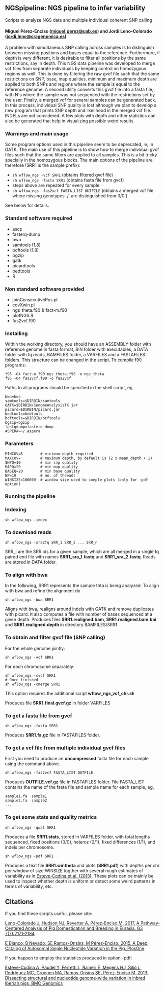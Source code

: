 ##  NGSpipeline: NGS pipeline to infer variability
Scripts to analyze NGS data and multiple individual coherent SNP calling
#### Miguel Pérez-Enciso (miguel.perez@uab.es) and Jordi Leno-Colorado (jordi.leno@cragenomica.es)

A problem with simultaneous SNP calling across samples is to distinguish between missing positions and bases equal to the reference. Furthermore, if depth is very different, it is desirable to filter all positions by the same restrictions, say in depth. This NGS data pipeline was developed to merge vcf files from separate individuals by keeping control on homozygous regions as well. This is done by filtering the raw gvcf file such that the same restrictions on SNP, base, map qualities, minimum and maximum depth are applied to both SNPs and regions where the sample is equal to the reference genome. A second utility converts this gvcf file into a fasta file, with N's where the sample was not sequenced with the restrictions set by the user. Finally, a merged vcf for several samples can be generated back. In this process, individual SNP quality is lost although we plan to develop a new program that prints SNP depth and likelihood in the merged vcf file. INDELs are not considered. A few plots with depth and other statistics can also be generated that help in visualizing possible weird results.

### Warnings and main usage
Some program options used in this pipeline seem to be deprecated, ie, in GATK. The main use of this pipeline is to show
how to merge individual gvcf files such that the same filters are applied to all samples. This is a bit tricky specially
in the homozygous blocks. The main options of the pipeline are therefore (SRR1 is the sample prefix):

* `sh wflow_ngs -vcf SRR1`  (obtains filtered gvcf file)
* `sh wflow_ngs -fasta SRR1` (obtains fasta file from gvcf)
* steps above are repeated for every sample
*  `sh wflow_ngs -fas2vcf FASTA_LIST OUTFILE` 
(obtains a merged vcf file where missing genotypes ./. are distinguished from 0/0')

See below for details.

### Standard software required
 - ascp
 - fasterq-dump
 - bwa
 - samtools (1.8)
 - bcftools (1.8)
 - bgzip
 - gatk 
 - picardtools
 - bedtools
 - R

### Non standard software provided
 - joinConsecutivePos.pl
 - covXwin.pl
 - ngs_theta.f90 & fact-m.f90
 - plotNGS.R
 - fas2vcf.f90 

### Installing
Within the working directory, you should have an ASSEMBLY folder with reference genome in fasta format, BIN folder with executables, a DATA folder with fq reads, BAMFILES folder, a VARFILES and a FASTAFILES folders. This structure can be changed in the script.
To compile f90 programs:

```
f95 -O4 fact-m.f90 ngs_theta.f90 -o ngs_theta
f95 -O4 fas2vcf.f90 -o fas2vcf
```

Paths to all programs should be specified in the shell script, eg,

```
bwa=bwa
samtools=$DIRBIN/samtools
GATK=$DIRBIN/GenomeAnalysisTK.jar
picard=$DIRBIN/picard.jar
bedtools=bedtools
bcftools=$DIRBIN/bcftools
bgzip=bgzip
fastqdump=fasterq-dump
ASPERA=~/.aspera
```

### Parameters
```
MINCOV=5        # minimum depth required
MAXCOV=         # maximum depth, by default is (2 x mean_depth + 1)
SNPQ=10         # min snp quality
MAPQ=20         # min map quality
BASEQ=20        # min base quality
NP=10           # no. of threads
WINSIZE=100000  # window size used to comple plots (only for -pdf option)
```


### Running the pipeline

### Indexing

   `sh wflow_ngs -index`

### To download reads

   `sh wflow_ngs -sra2fq SRR_1 SRR_2 ... SRR_n`

SRR_i are the SRR ids for a given sample, which are all merged in a single fq paired end file with names **SRR1\_sra\_1.fastq** and **SRR1\_sra\_2.fastq**. Reads are stored in DATA folder. 

### To align with bwa
In the following, SRR1 represents the sample thta is being analyzed. To align with bwa and refine the alignment do

   `sh wflow_ngs -bwa SRR1`

Aligns with bwa, realigns around indels with GATK and remove duplicates with picard. It also computes a file with number of bases sequenced at a given depth. Produces files **SRR1.realigned.bam**, **SRR1.realigned.bam.bai** and **SRR1.realigned.depth** in directory BAMFILES/SRR1

### To obtain and filter gvcf file (SNP calling)

For the whole genome jointly:

   `sh wflow_ngs -vcf SRR1`

For each chromosome separately:

```
sh wflow_ngs -cvcf SRR1
# Once finished
sh wflow_ngs -cmerge SRR1
```

This option requires the additional script **wflow\_ngs\_vcf\_chr.sh**

Produces file **SRR1.final.gvcf.gz** in folder VARFILES

### To get a fasta file from gvcf

   `sh wflow_ngs -fasta SRR1`

Produces **SRR1.fa.gz** file in FASTAFILES folder.

### To get a vcf file from multiple individual gvcf files
First you need to produce an **uncompressed** fasta file for each sample using the command above.

   `sh wflow_ngs -fas2vcf FASTA_LIST OUTFILE`

Produces **OUTFILE.vcf.gz** file in FASTAFILES folder. File FASTA_LIST contains the name of the fasta file and sample name for each sample, eg,

```
sample1.fa  sample1
sample2.fa  sample2
...
```

### To get some stats and quality metrics

   `sh wflow_ngs -qual SRR1`

Produces a file **SRR1.stats**, stored in VARFILES folder, with total lengths sequenced, fixed positions (0/0), heteroz (0/1), fixed differences (1/1), and indels per chromosome.

   `sh wflow_ngs -pdf SRR1`

Produces a text file **SRR1.wintheta** and plots (**SRR1.pdf**) with depths per chr per window of size WINSIZE togther with several rough estimates of variability as in [Esteve-Codina et al. (2013)](https://www.ncbi.nlm.nih.gov/pubmed/23497037). These plots can be mainly be used to inspect whether depth is uniform or detect some weird patterns in terms of variability, etc.

## Citations
If you find these scripts useful, please cite:

[Leno-Colorado J, Hudson NJ, Reverter A, Pérez-Enciso M. 2017, A Pathway-Centered Analysis of Pig Domestication and Breeding in Eurasia. G3 7(7):2171-2184](http://www.g3journal.org/content/7/7/2171.long)

[E Bianco, B Nevado, SE Ramos-Onsins, M Pérez-Enciso, 2015. A Deep Catalog of Autosomal Single Nucleotide Variation in the Pig, PlosOne](http://journals.plos.org/plosone/article?id=10.1371/journal.pone.0118867)

If you happen to employ the statistics produced in option -pdf:

[Esteve-Codina A, Paudel Y, Ferretti L, Raineri E, Megens HJ, Silió L, Rodríguez MC, Groenen MA, Ramos-Onsins SE, Pérez-Enciso M. 2013. Dissecting structural and nucleotide genome-wide variation in inbred Iberian pigs, BMC Genomics](https://www.ncbi.nlm.nih.gov/pubmed/23497037)
